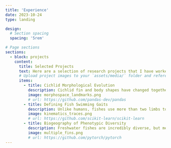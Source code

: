 ```yaml
---
title: 'Experience'
date: 2023-10-24
type: landing

design:
  # Section spacing
  spacing: '5rem'

# Page sections
sections:
  - block: projects
    content:
      title: Selected Projects
      text: Here are a selection of research projects that I have worked on over the years.
      # Upload project images to your `assets/media/` folder and reference the filename in the `image` option
      items:
        - title: Cichlid Morphological Evolution
          description: Cichlid fin and body shapes have changed together overtime in ways consistent with hypotheses of locomotor specialization. Using x-ray radiography, I measured fin and body shape geometries across the lineage of cichlids to determine how this anatomy has changed over time. 
          image: morphospace_landmarks.png
          # url: https://github.com/pandas-dev/pandas
        - title: Defining Fish Swimming Gaits
          description: Unlike humans, fishes use more than two limbs to get around--they use multiple fins and their bodies. This makes it difficult to compare the different ways they propel themselves through the water. I adapted methods applied to four-legged animals to create an approach for comparing steady swimming across fishes that use multiple propulsors. 
          image: kinematics_traces.png
          # url: https://github.com/scikit-learn/scikit-learn
        - title: Biogeography of Phenotypic Diversity
          description: Freshwater fishes are incredibly diverse, but measurements of how this diversity is distributed over the planet typically focus on the number of species in any given place. Other metrics of diversity may paint a different picture, especially when considering evolutionary "hotspots". I used North American freshwater fishes as a model system to map body shape diversity, body size diversity, and speciation rates across the geographic landscape.
          image: multiple_fins.png
          # url: https://github.com/pytorch/pytorch
---
```

